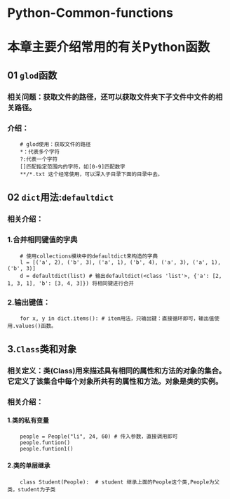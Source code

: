 # Python-Common-functions
# 本章主要介绍常用的有关Python函数
## 01 `glod`函数
### 相关问题：获取文件的路径，还可以获取文件夹下子文件中文件的相关路径。
### 介绍：
        # glod使用：获取文件的路径
        *：代表多个字符
        ?:代表一个字符
        []匹配指定范围内的字符，如[0-9]匹配数字
        **/*.txt 这个经常使用，可以深入子目录下面的目录中去。
## 02 `dict`用法:`defaultdict`
### 相关介绍：
### 1.合并相同键值的字典
        # 使用collections模块中的defaultdict来构造的字典
        l = [('a', 2), ('b', 3), ('a', 1), ('b', 4), ('a', 3), ('a', 1), ('b', 3)]
        d = defaultdict(list) # 输出defaultdict(<class 'list'>, {'a': [2, 1, 3, 1], 'b': [3, 4, 3]}) 将相同键进行合并
### 2.输出键值：
        for x, y in dict.items(): # item用法，只输出键：直接循环即可，输出值使用.values()函数。
## 3.`Class`类和对象
### 相关定义：类(Class)用来描述具有相同的属性和方法的对象的集合。它定义了该集合中每个对象所共有的属性和方法。对象是类的实例。
### 相关介绍：
#### 1.类的私有变量
        people = People("li", 24, 60) # 传入参数，直接调用即可
        people.funtion()
        people.funtion1() 
#### 2.类的单层继承
        class Student(People):  # student 继承上面的People这个类,People为父类，student为子类
